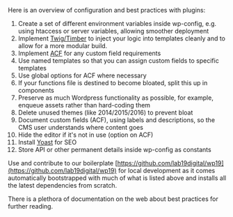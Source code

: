 Here is an overview of configuration and best practices with plugins:

1. Create a set of different environment variables inside wp-config, e.g. using htaccess or server variables, allowing smoother deployment
2. Implement [Twig/Timber](https://wordpress.org/plugins/timber-library/) to inject your logic into templates cleanly and to allow for a more modular build.
3. Implement [ACF](https://wordpress.org/plugins/advanced-custom-fields/) for any custom field requirements
4. Use named templates so that you can assign custom fields to specific templates
5. Use global options for ACF where necessary
6. If your functions file is destined to become bloated, split this up in components
7. Preserve as much Wordpress functionality as possible, for example, enqueue assets rather than hard-coding them
8. Delete unused themes (like 2014/2015/2016) to prevent bloat
9. Document custom fields (ACF), using labels and descriptions, so the CMS user understands where content goes
10. Hide the editor if it's not in use (option on ACF)
11. Install [Yoast](https://wordpress.org/plugins/wordpress-seo/) for SEO
12. Store API or other permanent details inside wp-config as constants

Use and contribute to our boilerplate [https://github.com/lab19digital/wp19](https://github.com/lab19digital/wp19) for local development as it comes automatically bootstrapped with much of what is listed above and installs all the latest dependencies from scratch.

There is a plethora of documentation on the web about best practices for further reading.